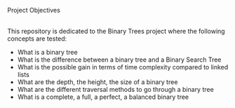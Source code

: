 Project Objectives<br><br>

This repository is dedicated to the Binary Trees project where the following concepts are tested:<br>
* What is a binary tree<br>
* What is the difference between a binary tree and a Binary Search Tree<br>
* What is the possible gain in terms of time complexity compared to linked lists<br>
* What are the depth, the height, the size of a binary tree<br>
* What are the different traversal methods to go through a binary tree<br>
* What is a complete, a full, a perfect, a balanced binary tree<br>

